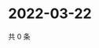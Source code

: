 # 2022-03-22

共 0 条

<!-- BEGIN WEIBO -->
<!-- 最后更新时间 Tue Mar 22 2022 10:17:38 GMT+0800 (China Standard Time) -->

<!-- END WEIBO -->
